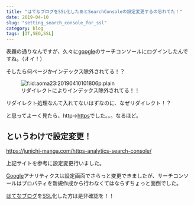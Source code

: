 ```yaml
---
title: "はてなブログをSSL化したあとSearchConsoleの設定変更するの忘れてた！"
date: 2019-04-10
slug: "setting_search_console_for_ssl"
category: blog
tags: [IT,SEO,SSL]
---
```

<p>表題の通りなんですが、久々に<a class="keyword" href="http://d.hatena.ne.jp/keyword/google">google</a>のサーチコンソールにログインしたんですね。（オイ！）</p>

<p>そしたら何ページかインデックス除外されてる！？</p>

<p><figure class="figure-image figure-image-fotolife" title="リダイレクトによりインデックス除外されてる！！"><span itemscope itemtype="http://schema.org/Photograph"><img src="https://cdn-ak.f.st-hatena.com/images/fotolife/a/aoma23/20190410/20190410101806.png" alt="f:id:aoma23:20190410101806p:plain" title="f:id:aoma23:20190410101806p:plain" class="hatena-fotolife" itemprop="image"></span><figcaption>リダイレクトによりインデックス除外されてる！！</figcaption></figure></p>

<p>リダイレクト処理なんて入れてないはずなのに、なぜリダイレクト！？</p>

<p>と思ってよーく見たら、http→<a class="keyword" href="http://d.hatena.ne.jp/keyword/https">https</a>でした。。。なるほど。</p>

<h2>というわけで設定変更！</h2>

<p><a href="https://junichi-manga.com/https-analytics-search-console/">https://junichi-manga.com/https-analytics-search-console/</a></p>

<p>上記サイトを参考に設定変更行いました。</p>

<p><a class="keyword" href="http://d.hatena.ne.jp/keyword/Google">Google</a>アナリティクスは設定画面でさらっと変更できましたが、サーチコンソールはプロパティを新規作成から行わなくてはならずちょっと面倒でした。</p>

<p><a class="keyword" href="http://d.hatena.ne.jp/keyword/%A4%CF%A4%C6%A4%CA%A5%D6%A5%ED%A5%B0">はてなブログ</a>を<a class="keyword" href="http://d.hatena.ne.jp/keyword/SSL">SSL</a>化した方は是非確認を！！</p>

